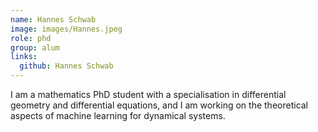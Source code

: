 ```yaml
---
name: Hannes Schwab
image: images/Hannes.jpeg
role: phd
group: alum
links:
  github: Hannes Schwab
---
```


I am a mathematics PhD student with a specialisation in differential geometry and differential equations, and I am working on the theoretical aspects of machine learning for dynamical systems.
